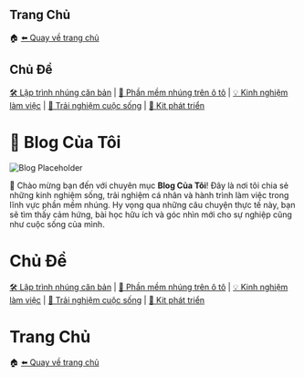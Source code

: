 ## Trang Chủ
🏠 [⬅️ Quay về trang chủ](/)

## Chủ Đề
[🛠️ Lập trình nhúng căn bản](/embedded/) | [🚗 Phần mềm nhúng trên ô tô](/automotive/) | [💡 Kinh nghiệm làm việc](/blogs/) | [🌱 Trải nghiệm cuộc sống](/blogs/) | [🔌 Kit phát triển](/kits/)
#
# 📝 Blog Của Tôi

![Blog Placeholder](../assets/blog-placeholder.png) <!-- Ảnh minh họa chủ đề blog/trải nghiệm cuộc sống -->

👋 Chào mừng bạn đến với chuyên mục **Blog Của Tôi**! Đây là nơi tôi chia sẻ những kinh nghiệm sống, trải nghiệm cá nhân và hành trình làm việc trong lĩnh vực phần mềm nhúng. Hy vọng qua những câu chuyện thực tế này, bạn sẽ tìm thấy cảm hứng, bài học hữu ích và góc nhìn mới cho sự nghiệp cũng như cuộc sống của mình.

# Chủ Đề
[🛠️ Lập trình nhúng căn bản](/embedded/) | [🚗 Phần mềm nhúng trên ô tô](/automotive/) | [💡 Kinh nghiệm làm việc](/blogs/) | [🌱 Trải nghiệm cuộc sống](/blogs/) | [🔌 Kit phát triển](/kits/)

# Trang Chủ
🏠 [⬅️ Quay về trang chủ](/)